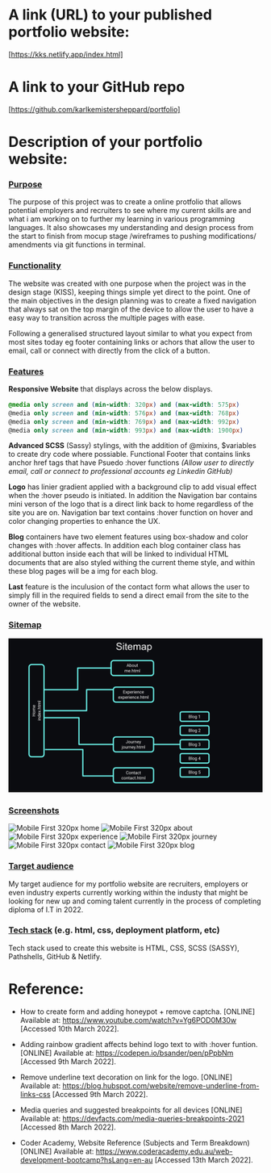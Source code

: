 



# A link (URL) to your published portfolio website:
[https://kks.netlify.app/index.html]
# A link to your GitHub repo
[https://github.com/karlkemistersheppard/portfolio]

# Description of your portfolio website:

### <u>**Purpose**</u>
The purpose of this project was to create a online protfolio that allows potential employers and recruiters to see where my curernt skills are and what i am working on to further my learning in various programming languages.  It also showcases my understanding and design process from the start to finish from mocup stage /wireframes to pushing modifications/ amendments via git functions in terminal.

### <u>**Functionality**</u>
The website was created with one purpose when the project was in the design stage (KISS), keeping things simple yet direct to the point.
One of the main objectives in the design planning was to create a fixed navigation that always sat on the top margin of the device to allow the user to have a easy way to transition across the multiple pages with ease.

Following a generalised structured layout similar to what you expect from most sites today eg footer containing links or achors that allow the user to email, call or connect with directly from the click of a button.


### <u>**Features**</u>

**Responsive Website** that displays across the below displays.
```scss 
@media only screen and (min-width: 320px) and (max-width: 575px)
@media only screen and (min-width: 576px) and (max-width: 768px)
@media only screen and (min-width: 769px) and (max-width: 992px)
@media only screen and (min-width: 993px) and (max-width: 1900px)
```
**Advanced SCSS** (Sassy) stylings, with the addition of @mixins, $variables to create dry code where possiable.
Functional Footer that contains links anchor href tags that have Psuedo :hover functions *(Allow user to directly email, call or connect to professional accounts eg Linkedin GitHub)*

**Logo** has linier gradient applied with a background clip to add visual effect when the :hover pseudo is initiated.  In addition the Navigation bar contains mini verson of the logo that is a direct link back to home regardless of the site you are on.
Navigation bar text contains :hover function on hover and color changing properties to enhance the UX.

**Blog** containers have two element features using box-shadow and color changes with :hover affects.
In addition each blog container class has additional button inside each that will be linked to individual HTML documents that are also styled withing the current theme style, and within these blog pages will be a img for each blog.

**Last** feature is the inculusion of the contact form what allows the user to simply fill in the required fields to send a direct email from the site to the owner of the website.


### <u>**Sitemap**</u>
![Sitemap](/src/img/Sitemap.png)

### <u>**Screenshots**</u>
![Mobile First 320px home](./)
![Mobile First 320px about](./)
![Mobile First 320px experience](./)
![Mobile First 320px journey](./)
![Mobile First 320px contact](./)
![Mobile First 320px blog](./)

### <u>**Target audience**</u>
My target audience for my portfolio website are recruiters, employers or even industry experts currently working within the industy that might be looking for new up and coming talent currently in the process of completing diploma of I.T in 2022.

### <u>**Tech stack**</u> (e.g. html, css, deployment platform, etc)

Tech stack used to create this website is HTML, CSS, SCSS (SASSY), Pathshells, GitHub & Netlify.

# Reference:

- How to create form and adding honeypot + remove captcha. [ONLINE] Available at: https://www.youtube.com/watch?v=Yg6POD0M30w [Accessed 10th March 2022].
- Adding rainbow gradient affects behind logo text to with :hover funtion. [ONLINE] Available at: https://codepen.io/bsander/pen/pPpbNm [Accessed 9th March 2022].

- Remove underline text decoration on link for the logo. [ONLINE] Available at: https://blog.hubspot.com/website/remove-underline-from-links-css [Accessed 9th March 2022].

- Media queries and suggested breakpoints for all devices [ONLINE] Available at: https://devfacts.com/media-queries-breakpoints-2021 [Accessed 8th March 2022].

- Coder Academy, Website Reference (Subjects and Term Breakdown) [ONLINE] Available at: https://www.coderacademy.edu.au/web-development-bootcamp?hsLang=en-au [Accessed 13th March 2022].
